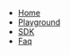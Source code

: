 <!-- docs/_sidebar.md -->

* [Home](/)
* [Playground](playground.md)
* [SDK](SDK.md)
* [Faq](faq.md)